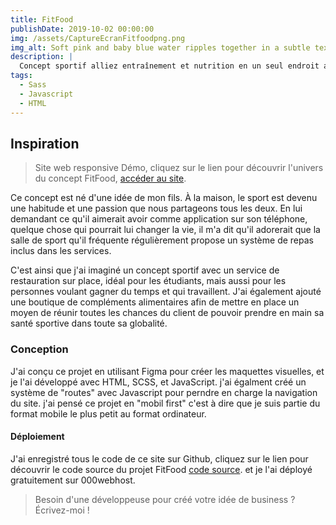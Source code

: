```yaml
---
title: FitFood
publishDate: 2019-10-02 00:00:00
img: /assets/CaptureEcranFitfoodpng.png
img_alt: Soft pink and baby blue water ripples together in a subtle texture.
description: |
  Concept sportif alliez entraînement et nutrition en un seul endroit avec FitFood.
tags:
  - Sass
  - Javascript
  - HTML
---
```


## Inspiration

> Site web responsive Démo, cliquez sur le lien pour découvrir l'univers du concept FitFood, <a href="https://fitfood34.000webhostapp.com/">accéder au site</a>.

Ce concept est né d'une idée de mon fils. À la maison, le sport est devenu une habitude et une passion que nous partageons tous les deux. En lui demandant ce qu'il aimerait avoir comme application sur son téléphone, quelque chose qui pourrait lui changer la vie, il m'a dit qu'il adorerait que la salle de sport qu'il fréquente régulièrement propose un système de repas inclus dans les services.

C'est ainsi que j'ai imaginé un concept sportif avec un service de restauration sur place, idéal pour les étudiants, mais aussi pour les personnes voulant gagner du temps et qui travaillent. J'ai également ajouté une boutique de compléments alimentaires afin de mettre en place un moyen de réunir toutes les chances du client de pouvoir prendre en main sa santé sportive dans toute sa globalité.

### Conception

J'ai conçu ce projet en utilisant Figma pour créer les maquettes visuelles, et je l'ai développé avec HTML, SCSS, et JavaScript. j'ai égalment créé un système de "routes" avec Javascript pour perndre en charge la navigation du site. j'ai pensé ce projet en "mobil first" c'est à dire que je suis partie du format mobile le plus petit au format ordinateur.

#### Déploiement

J'ai enregistré tous le code de ce site sur Github, cliquez sur le lien pour découvrir le code source du projet FitFood <a href="https://github.com/mimiecmoua/FitFood/">code source</a>. et je l'ai déployé gratuitement sur 000webhost.

> Besoin d'une développeuse pour créé votre idée de business ?
> Écrivez-moi !
